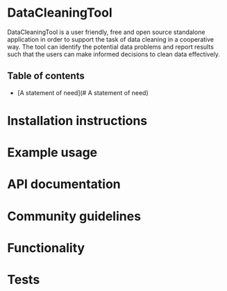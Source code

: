 # DataCleaningTool
DataCleaningTool is a user friendly, free and open source standalone application in order to support the task of data cleaning in a cooperative way. The tool can identify the potential data problems and report results such that the users can make informed decisions to clean data effectively. 

## Table of contents ##
- [A statement of need](# A statement of need)
# Installation instructions
# Example usage
# API documentation
# Community guidelines
# Functionality
# Tests



